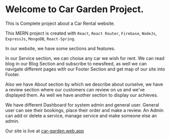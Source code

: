 # Welcome to Car Garden Project.
<p> This is Complete project about a Car Rental website.</p>
<p> This MERN project is created with <code>React</code>, <code>React Router</code>, <code>Firebase</code>, <code>NodeJs</code>, <code>ExpressJs</code>, <code>MongoDB</code>, <code>React-Spring</code>.
<p>In our website, we have some sections and features.</p>
<p>In our Service section, we can choise any car we wish for rent. We can read blog in our Blog Section and subscribe to newsfeed, as well we can navigate different pages with our Footer Section and get map of our site into Footer.</p>
<p>Also we have About section by which we describe about ourselve, we have a review section where our customers can review on us and we've displayed them. As well we have another section to display our achieves.</p>
<p>We have different Dashboard for system admin and general user. General user can see their bookings, place their order and make a review. An Admin can add or delete a service, manage service and make someone else an admin.</p>

Our site is live at [car-garden.web.app]( https://car-garden.web.app )
